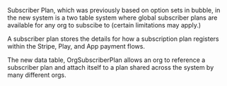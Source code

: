 Subscriber Plan, which was previously based on option sets in bubble, in the new system is a two table system where global subscriber plans are available for any org to subscibe to (certain limitations may apply.)

A subscriber plan stores the details for how a subscription plan registers within the Stripe, Play, and App payment flows.

The new data table, OrgSubscriberPlan allows an org to reference a subscriber plan and attach itself to a plan shared across the system by many different orgs.